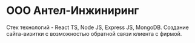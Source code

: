 # ООО Антел-Инжиниринг

Стек технологий - React TS, Node JS, Express JS, MongoDB. Создание сайта-визитки с возможностью обратной связи клиента с фирмой.
